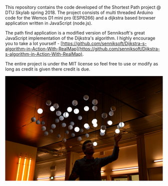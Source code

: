 
This repository contains the code developed of the Shortest Path project @ DTU Skylab spring 2018.
The project consists of multi threaded Arduino code for the Wemos D1 mini pro (ESP8266) and a dijkstra based browser application written in JavaScript (node.js). 

The path find application is a modified version of Senniksoft's great JavaScript implementation of the Dijkstra's algorithm. I highly encourage you to take a lot yourself - [https://github.com/senniksoft/Dijkstra-s-algorithm-in-Action-With-RealMap](https://github.com/senniksoft/Dijkstra-s-algorithm-in-Action-With-RealMap).

The entire project is under the MIT license so feel free to use or modify as long as credit is given there credit is due. 

![alt text](img/img.JPG)
